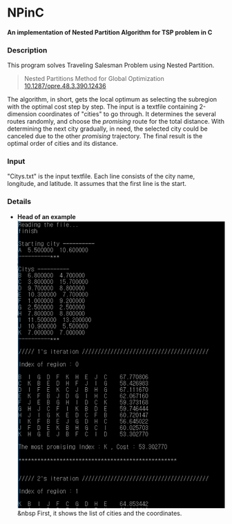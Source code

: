 # NPinC
#### An implementation of Nested Partition Algorithm for TSP problem in C  

### Description
This program solves Traveling Salesman Problem using Nested Partition.
> Nested Partitions Method for Global Optimization  
> [10.1287/opre.48.3.390.12436](https://pubsonline.informs.org/doi/10.1287/opre.48.3.390.12436)  

The algorithm, in short, gets the local optimum as selecting the subregion with the optimal cost step by step. The input is a textfile containing 2-dimension coordinates of "cities" to go through. It determines the several routes randomly, and choose the _promising_ route for the total distance. With determining the next city gradually, in need, the selected city could be canceled due to the other _promising_ trajectory. The final result is the optimal order of cities and its distance.  
  
### Input
"Citys.txt" is the input textfile. Each line consists of the city name, longitude, and latitude. It assumes that the first line is the start.  
  
### Details
* **Head of an example**  
![Head](./image/np_head.PNG)  
&nbsp
First, it shows the list of cities and the coordinates.
